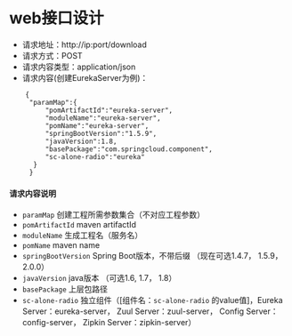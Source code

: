 # web接口设计

* 请求地址：http://ip:port/download
* 请求方式：POST
* 请求内容类型：application/json
* 请求内容(创建EurekaServer为例)：
```
    {
     "paramMap":{
         "pomArtifactId":"eureka-server",
         "moduleName":"eureka-server",
         "pomName":"eureka-server",
         "springBootVersion":"1.5.9",
         "javaVersion":1.8,
         "basePackage":"com.springcloud.component",
         "sc-alone-radio":"eureka"
      }
     }
 ```
 #### 请求内容说明
 * `paramMap` 创建工程所需参数集合（不对应工程参数）
 * `pomArtifactId` maven artifactId
 * `moduleName` 生成工程名（服务名）
 * `pomName` maven name
 * `springBootVersion` Spring Boot版本，不带后缀 （现在可选1.4.7， 1.5.9， 2.0.0）
 * `javaVersion`  java版本 （可选1.6, 1.7， 1.8）
 * `basePackage` 上层包路径
 * `sc-alone-radio` 独立组件（[组件名：`sc-alone-radio` 的value值]，Eureka Server：eureka-server， Zuul Server：zuul-server， Config Server：config-server， Zipkin Server：zipkin-server）
 